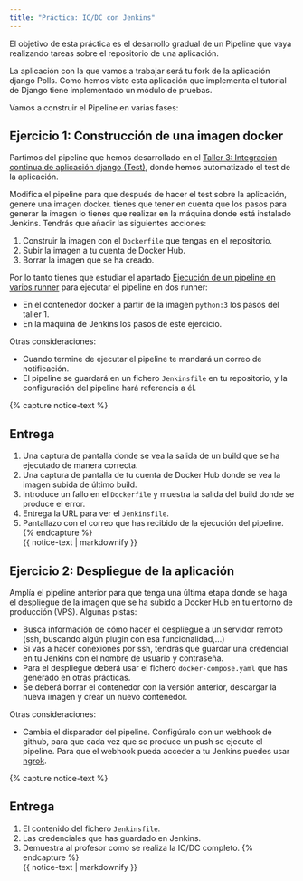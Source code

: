 ```yaml
---
title: "Práctica: IC/DC con Jenkins"
---
```


El objetivo de esta práctica es el desarrollo gradual de un Pipeline que vaya realizando tareas sobre el repositorio de una aplicación.

La aplicación con la que vamos a trabajar será tu fork de la aplicación django Polls. Como hemos visto esta aplicación que implementa el tutorial de Django tiene implementado un módulo de pruebas.

Vamos a construir el Pipeline en varias fases:

## Ejercicio 1: Construcción de una imagen docker

Partimos del pipeline que hemos desarrollado en el [Taller 3: Integración continua de aplicación django (Test)](t3.html), donde hemos automatizado el test de la aplicación.

Modifica el pipeline para que después de hacer el test sobre la aplicación, genere una imagen docker. tienes que tener en cuenta que los pasos para generar la imagen lo tienes que realizar en la máquina donde está instalado Jenkins. Tendrás que añadir las siguientes acciones:

1. Construir la imagen con el `Dockerfile` que tengas en el repositorio.
2. Subir la imagen a tu cuenta de Docker Hub.
3. Borrar la imagen que se ha creado.

Por lo tanto tienes que estudiar el apartado [Ejecución de un pipeline en varios runner](jenkins/runner.html) para ejecutar el pipeline en dos runner:

* En el contenedor docker a partir de la imagen `python:3` los pasos del taller 1.
* En la máquina de Jenkins los pasos de este ejercicio.

Otras consideraciones:

* Cuando termine de ejecutar el pipeline te mandará un correo de notificación.
* El pipeline se guardará en un fichero `Jenkinsfile` en tu repositorio, y la configuración del pipeline hará referencia a él.

{% capture notice-text %}
## Entrega

1. Una captura de pantalla donde se vea la salida de un build que se ha ejecutado de manera correcta.
2. Una captura de pantalla de tu cuenta de Docker Hub donde se vea la imagen subida de último build.
3. Introduce un fallo en el `Dockerfile` y muestra la salida del build donde se produce el error.
4. Entrega la URL para ver el `Jenkinsfile`.
5. Pantallazo con el correo que has recibido de la ejecución del pipeline.
{% endcapture %}<div class="notice--info">{{ notice-text | markdownify }}</div>

## Ejercicio 2: Despliegue de la aplicación

Amplía el pipeline anterior para que tenga una última etapa donde se haga el despliegue de la imagen que se ha subido a Docker Hub en tu entorno de producción (VPS). Algunas pistas:

* Busca información de cómo hacer el despliegue a un servidor remoto (ssh, buscando algún plugin con esa funcionalidad,...)
* Si vas a hacer conexiones por ssh, tendrás que guardar una credencial en tu Jenkins con el nombre de usuario y contraseña.
* Para el despliegue deberá usar el fichero `docker-compose.yaml` que has generado en otras prácticas.
* Se deberá borrar el contenedor con la versión anterior, descargar la nueva imagen y crear un nuevo contenedor.

Otras consideraciones:

* Cambia el disparador del pipeline. Configúralo con un webhook de github, para que cada vez que se produce un push se ejecute el pipeline. Para que el webhook pueda acceder a tu Jenkins puedes usar [ngrok](https://ngrok.com/).

{% capture notice-text %}
## Entrega
1. El contenido del fichero `Jenkinsfile`.
2. Las credenciales que has guardado en Jenkins.
3. Demuestra al profesor como se realiza la IC/DC completo.
{% endcapture %}<div class="notice--info">{{ notice-text | markdownify }}</div>
